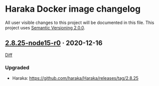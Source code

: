 Haraka Docker image changelog
=============================

All user visible changes to this project will be documented in this file. This project uses [Semantic Versioning 2.0.0].




## [2.8.25-node15-r0] · 2020-12-16
[2.8.25-node15-r0]: /../../tree/v2.8.25-node15-r0

[Diff](/../../compare/a21e388d...v2.8.25-node15-r0)

### Upgraded

- Haraka: <https://github.com/haraka/Haraka/releases/tag/2.8.25>





[Semantic Versioning 2.0.0]: https://semver.org

